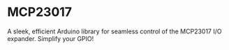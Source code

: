 # MCP23017
A sleek, efficient Arduino library for seamless control of the MCP23017 I/O expander. Simplify your GPIO!
